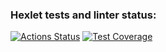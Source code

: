 ### Hexlet tests and linter status:
[![Actions Status](https://github.com/shashlfagai/python-project-50/workflows/hexlet-check/badge.svg)](https://github.com/shashlfagai/python-project-50/actions)
[![Test Coverage](https://api.codeclimate.com/v1/badges/your-badge-id/test_coverage)](https://codeclimate.com/github/your-repository/test_coverage)